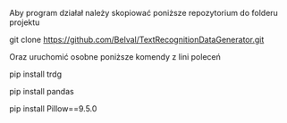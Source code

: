 Aby program działał należy skopiować poniższe repozytorium do folderu projektu

git clone https://github.com/Belval/TextRecognitionDataGenerator.git

Oraz uruchomić osobne poniższe komendy z lini poleceń

pip install trdg

pip install pandas

pip install Pillow==9.5.0
